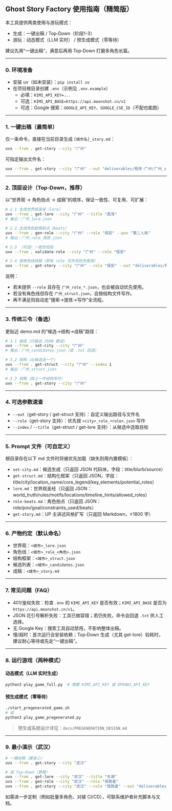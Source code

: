 ## Ghost Story Factory 使用指南（精简版）

本工具提供两类使用与游玩模式：
- 生成：一键出稿 / Top‑Down（阶段1-3）
- 游玩：动态模式（LLM 实时） / 预生成模式（零等待）

建议先用“一键出稿”，满意后再用 Top‑Down 打磨多角色长篇。

---

### 0. 环境准备

- 安装 uv（如未安装）：`pip install uv`
- 在项目根目录创建 `.env`（示例见 `.env.example`）
  - 必填：`KIMI_API_KEY=...`
  - 可选：`KIMI_API_BASE=https://api.moonshot.cn/v1`
  - 可选：Google 搜索：`GOOGLE_API_KEY`、`GOOGLE_CSE_ID`（不配也能跑）

---

### 1. 一键出稿（最简单）

仅一条命令，直接在当前目录生成 `[城市名]_story.md`：

```bash
uvx --from . get-story --city "广州"
```

可指定输出文件名：

```bash
uvx --from . get-story --city "广州" --out "deliverables/程序-广州/广州_story.md"
```

---

### 2. 顶层设计（Top‑Down，推荐）

以“世界观 → 角色拍点 → 成稿”的顺序，保证一致性、可复用、可扩展：

```bash
# 2.1 生成世界观圣经（lore）
uvx --from . get-lore --city "广州" --title "荔湾"
# 输出：广州_lore.json

# 2.2 生成角色剧情拍点（beats）
uvx --from . gen-role --city "广州" --role "保安" --pov "第二人称"
# 输出：广州_role_保安.json

# 2.3 （可选）一致性校验
uvx --from . validate-role --city "广州" --role "保安"

# 2.4 按角色线成稿（若有 role 文件将优先使用）
uvx --from . get-story --city "广州" --role "保安" --out "deliverables/程序-广州/广州_story.md"
```

说明：
- 若未提供 `--role` 且存在 `广州_role_*.json`，也会被自动优先使用。
- 若没有角色线但存在 `广州_struct.json`，会按结构文件写作。
- 再不满足则自动走“搜索→提炼→写作”全流程。

---

### 3. 传统三令（备选）

更贴近 demo.md 的“候选→结构→成稿”路径：

```bash
# 3.1 候选（只输出 JSON 数组）
uvx --from . set-city --city "广州"
# 输出：广州_candidates.json（或 .txt 回退）

# 3.2 结构（从候选选一个）
uvx --from . get-struct --city "广州" --index 1
# 输出：广州_struct.json

# 3.3 成稿（按上一步结构写作）
uvx --from . get-story --city "广州"
```

---

### 4. 可选参数速查

- `--out`（get-story / get-struct 支持）：自定义输出路径与文件名
- `--role`（get-story 支持）：优先按 `<city>_role_<role>.json` 写作
- `--index` / `--title`（get-struct / get-lore 支持）：从候选中选取目标

---

### 5. Prompt 文件（可自定义）

根目录存在以下 md 文件时将被优先加载（缺失则用内置模板）：
- `set-city.md`：候选生成（只返回 JSON 代码块，字段：title/blurb/source）
- `get-struct.md`：结构化框架（只返回 JSON，字段：title/city/location_name/core_legend/key_elements/potential_roles）
- `lore.md`：世界观圣经（只返回 JSON：world_truth/rules/motifs/locations/timeline_hints/allowed_roles）
- `role-beats.md`：角色拍点（只返回 JSON：role/pov/goal/constraints_used/beats）
- `get-story.md`：UP 主讲述风格扩写（只返回 Markdown，≥1800 字）

---

### 6. 产物约定（默认命名）

- 世界观：`<城市>_lore.json`
- 角色线：`<城市>_role_<角色>.json`
- 结构框架：`<城市>_struct.json`
- 候选列表：`<城市>_candidates.json`
- 成稿：`<城市>_story.md`

---

### 7. 常见问题（FAQ）

- 401/鉴权失败：检查 `.env` 的 `KIMI_API_KEY` 是否有效；`KIMI_API_BASE` 是否为 `https://api.moonshot.cn/v1`。
- JSON 花引号解析失败：工具已做容错；若仍失败，命令会回退 `.txt` 供人工选择。
- 无 Google Key：搜索工具自动禁用，不影响整体出稿。
- 慢/超时：首次运行会安装依赖；Top‑Down 生成（尤其 get-lore）较耗时，建议耐心等待或先走“一键出稿”。

---

### 8. 运行游戏（两种模式）

#### 动态模式（LLM 实时生成）

```bash
python3 play_game_full.py  # 需要 KIMI_API_KEY 或 OPENAI_API_KEY
```

#### 预生成模式（零等待）

```bash
./start_pregenerated_game.sh
# 或
python3 play_game_pregenerated.py
```

> 预生成系统设计详见：`docs/PREGENERATION_DESIGN.md`

---

### 9. 最小演示（武汉）

```bash
# 一键出稿（最省心）
uvx --from . get-story --city "武汉"

# 或 Top‑Down（更稳）
uvx --from . get-lore --city "武汉" --title "东湖"
uvx --from . gen-role --city "武汉" --role "夜跑者"
uvx --from . get-story --city "武汉" --role "夜跑者" --out "deliverables/程序-武汉/武汉_story.md"
```

如需进一步定制（例如批量多角色、对接 CI/CD），可联系维护者补充脚本与文档。
